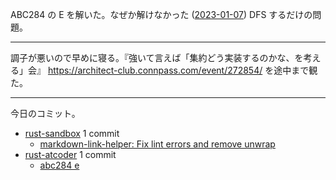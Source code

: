 ABC284 の E を解いた。なぜか解けなかった ([2023-01-07]) DFS するだけの問題。

---

調子が悪いので早めに寝る。『強いて言えば「集約どう実装するのかな、を考える」会』 <https://architect-club.connpass.com/event/272854/> を途中まで観た。

---

今日のコミット。

- [rust-sandbox](https://github.com/bouzuya/rust-sandbox) 1 commit
  - [markdown-link-helper: Fix lint errors and remove unwrap](https://github.com/bouzuya/rust-sandbox/commit/6fa1e44301c5fc51c4c84c0f73b2b554c1d7aed9)
- [rust-atcoder](https://github.com/bouzuya/rust-atcoder) 1 commit
  - [abc284 e](https://github.com/bouzuya/rust-atcoder/commit/aa5748f897ac6fd82bb2955fc1c5336138341359)

[2023-01-07]: https://blog.bouzuya.net/2023/01/07/
